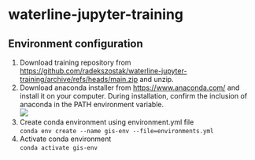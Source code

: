 # waterline-jupyter-training

## Environment configuration
1. Download training repository from https://github.com/radekszostak/waterline-jupyter-training/archive/refs/heads/main.zip and unzip.
2. Download anaconda installer from https://www.anaconda.com/ and install it on your computer. During installation, confirm the inclusion of anaconda in the PATH environment variable.\
![](https://i.stack.imgur.com/x30M7.png)
3. Create conda environment using environment.yml file\
`conda env create --name gis-env --file=environments.yml`
3. Activate conda environment\
`conda activate gis-env`
